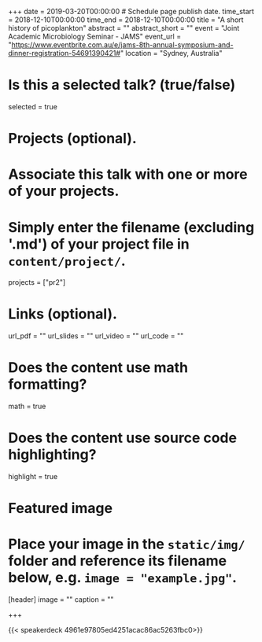 +++
date = 2019-03-20T00:00:00  # Schedule page publish date.
time_start = 2018-12-10T00:00:00
time_end = 2018-12-10T00:00:00
title = "A short history of picoplankton"
abstract = ""
abstract_short = ""
event = "Joint Academic Microbiology Seminar - JAMS"
event_url = "https://www.eventbrite.com.au/e/jams-8th-annual-symposium-and-dinner-registration-54691390421#"
location = "Sydney, Australia"

# Is this a selected talk? (true/false)
selected = true

# Projects (optional).
#   Associate this talk with one or more of your projects.
#   Simply enter the filename (excluding '.md') of your project file in `content/project/`.
projects = ["pr2"]

# Links (optional).
url_pdf = ""
url_slides = ""
url_video = ""
url_code = ""

# Does the content use math formatting?
math = true

# Does the content use source code highlighting?
highlight = true

# Featured image
# Place your image in the `static/img/` folder and reference its filename below, e.g. `image = "example.jpg"`.
[header]
image = ""
caption = ""

+++

{{< speakerdeck  4961e97805ed4251acac86ac5263fbc0>}}
